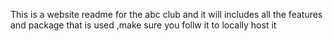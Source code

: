 This is a website readme for the abc club and it will includes all the features and package that is used ,make sure you follw it to locally host it 
